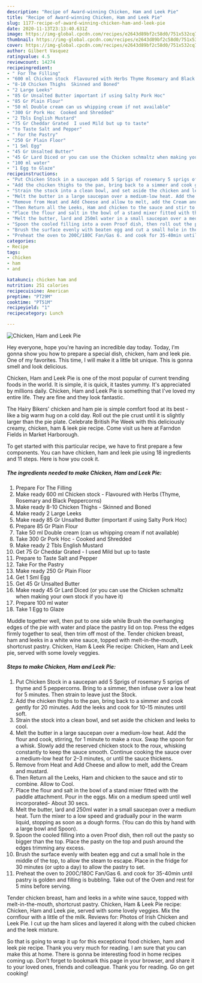 ```yaml
---
description: "Recipe of Award-winning Chicken, Ham and Leek Pie"
title: "Recipe of Award-winning Chicken, Ham and Leek Pie"
slug: 1177-recipe-of-award-winning-chicken-ham-and-leek-pie
date: 2020-11-13T23:13:40.631Z
image: https://img-global.cpcdn.com/recipes/e2643d89bf2c58d0/751x532cq70/chicken-ham-and-leek-pie-recipe-main-photo.jpg
thumbnail: https://img-global.cpcdn.com/recipes/e2643d89bf2c58d0/751x532cq70/chicken-ham-and-leek-pie-recipe-main-photo.jpg
cover: https://img-global.cpcdn.com/recipes/e2643d89bf2c58d0/751x532cq70/chicken-ham-and-leek-pie-recipe-main-photo.jpg
author: Gilbert Vasquez
ratingvalue: 4.5
reviewcount: 14274
recipeingredient:
- " For The Filling"
- "600 ml Chicken stock  Flavoured with Herbs Thyme Rosemary and Black Peppercorns"
- "8-10 Chicken Thighs  Skinned and Boned"
- "2 Large Leeks"
- "85 Gr Unsalted Butter important if using Salty Pork Hoc"
- "85 Gr Plain Flour"
- "50 ml Double cream can us whipping cream if not available"
- "300 Gr Pork Hoc  Cooked and Shredded"
- "2 Tbls English Mustard"
- "75 Gr Cheddar Grated  I used Mild but up to taste"
- "to Taste Salt and Pepper"
- " For the Pastry"
- "250 Gr Plain Floor"
- "1 Sml Egg"
- "45 Gr Unsalted Butter"
- "45 Gr Lard Diced or you can use the Chicken schmaltz when making your own stock if you have it"
- "100 ml water"
- "1 Egg to Glaze"
recipeinstructions:
- "Put Chicken Stock in a saucepan add 5 Sprigs of rosemary 5 sprigs of thyme and 5 peppercorns. Bring to a simmer, then infuse over a low heat for 5 minutes. Then strain to leave just the Stock."
- "Add the chicken thighs to the pan, bring back to a simmer and cook gently for 20 minutes. Add the leeks and cook for 10-15 minutes until soft."
- "Strain the stock into a clean bowl, and set aside the chicken and leeks to cool."
- "Melt the butter in a large saucepan over a medium-low heat. Add the flour and cook, stirring, for 1 minute to make a roux. Swap the spoon for a whisk. Slowly add the reserved chicken stock to the roux, whisking constantly to keep the sauce smooth. Continue cooking the sauce over a medium-low heat for 2–3 minutes, or until the sauce thickens."
- "Remove from Heat and Add Cheese and allow to melt, add the Cream and mustard."
- "Then Return all the Leeks, Ham and chicken to the sauce and stir to combine. Allow to Cool."
- "Place the flour and salt in the bowl of a stand mixer fitted with the paddle attachment. Pour in the eggs. Mix on a medium speed until well incorporated- About 30 secs."
- "Melt the butter, lard and 250ml water in a small saucepan over a medium heat. Turn the mixer to a low speed and gradually pour in the warm liquid, stopping as soon as a dough forms. (You can do this by hand with a large bowl and Spoon)."
- "Spoon the cooled filling into a oven Proof dish, then roll out the pasty so bigger than the top. Place the pasty on the top and push around the edges trimming any excess."
- "Brush the surface evenly with beaten egg and cut a small hole in the middle of the top, to allow the steam to escape. Place in the fridge for 30 minutes (or upto a day) to allow the pastry to set."
- "Preheat the oven to 200C/180C Fan/Gas 6. and cook for 35-40min until pastry is golden and filling is bubbling. Take out of the Oven and rest for 5 mins before serving."
categories:
- Recipe
tags:
- chicken
- ham
- and

katakunci: chicken ham and 
nutrition: 251 calories
recipecuisine: American
preptime: "PT29M"
cooktime: "PT51M"
recipeyield: "1"
recipecategory: Lunch

---
```



![Chicken, Ham and Leek Pie](https://img-global.cpcdn.com/recipes/e2643d89bf2c58d0/751x532cq70/chicken-ham-and-leek-pie-recipe-main-photo.jpg)

Hey everyone, hope you're having an incredible day today. Today, I'm gonna show you how to prepare a special dish, chicken, ham and leek pie. One of my favorites. This time, I will make it a little bit unique. This is gonna smell and look delicious.

Chicken, Ham and Leek Pie is one of the most popular of current trending foods in the world. It is simple, it is quick, it tastes yummy. It's appreciated by millions daily. Chicken, Ham and Leek Pie is something that I've loved my entire life. They are fine and they look fantastic.

The Hairy Bikers&#39; chicken and ham pie is simple comfort food at its best - like a big warm hug on a cold day. Roll out the pie crust until it is slightly larger than the pie plate. Celebrate British Pie Week with this deliciously creamy, chicken, ham &amp; leek pie recipe. Come visit us here at Farndon Fields in Market Harborough.


To get started with this particular recipe, we have to first prepare a few components. You can have chicken, ham and leek pie using 18 ingredients and 11 steps. Here is how you cook it.

<!--inarticleads1-->

##### The ingredients needed to make Chicken, Ham and Leek Pie:

1. Prepare  For The Filling
1. Make ready 600 ml Chicken stock - Flavoured with Herbs (Thyme, Rosemary and Black Peppercorns)
1. Make ready 8-10 Chicken Thighs - Skinned and Boned
1. Make ready 2 Large Leeks
1. Make ready 85 Gr Unsalted Butter (important if using Salty Pork Hoc)
1. Prepare 85 Gr Plain Flour
1. Take 50 ml Double cream (can us whipping cream if not available)
1. Take 300 Gr Pork Hoc - Cooked and Shredded
1. Make ready 2 Tbls English Mustard
1. Get 75 Gr Cheddar Grated - I used Mild but up to taste
1. Prepare to Taste Salt and Pepper
1. Take  For the Pastry
1. Make ready 250 Gr Plain Floor
1. Get 1 Sml Egg
1. Get 45 Gr Unsalted Butter
1. Make ready 45 Gr Lard Diced (or you can use the Chicken schmaltz when making your own stock if you have it)
1. Prepare 100 ml water
1. Take 1 Egg to Glaze


Muddle together well, then put to one side while Brush the overhanging edges of the pie with water and place the pastry lid on top. Press the edges firmly together to seal, then trim off most of the. Tender chicken breast, ham and leeks in a white wine sauce, topped with melt-in-the-mouth, shortcrust pastry. Chicken, Ham &amp; Leek Pie recipe: Chicken, Ham and Leek pie, served with some lovely veggies. 

<!--inarticleads2-->

##### Steps to make Chicken, Ham and Leek Pie:

1. Put Chicken Stock in a saucepan add 5 Sprigs of rosemary 5 sprigs of thyme and 5 peppercorns. Bring to a simmer, then infuse over a low heat for 5 minutes. Then strain to leave just the Stock.
1. Add the chicken thighs to the pan, bring back to a simmer and cook gently for 20 minutes. Add the leeks and cook for 10-15 minutes until soft.
1. Strain the stock into a clean bowl, and set aside the chicken and leeks to cool.
1. Melt the butter in a large saucepan over a medium-low heat. Add the flour and cook, stirring, for 1 minute to make a roux. Swap the spoon for a whisk. Slowly add the reserved chicken stock to the roux, whisking constantly to keep the sauce smooth. Continue cooking the sauce over a medium-low heat for 2–3 minutes, or until the sauce thickens.
1. Remove from Heat and Add Cheese and allow to melt, add the Cream and mustard.
1. Then Return all the Leeks, Ham and chicken to the sauce and stir to combine. Allow to Cool.
1. Place the flour and salt in the bowl of a stand mixer fitted with the paddle attachment. Pour in the eggs. Mix on a medium speed until well incorporated- About 30 secs.
1. Melt the butter, lard and 250ml water in a small saucepan over a medium heat. Turn the mixer to a low speed and gradually pour in the warm liquid, stopping as soon as a dough forms. (You can do this by hand with a large bowl and Spoon).
1. Spoon the cooled filling into a oven Proof dish, then roll out the pasty so bigger than the top. Place the pasty on the top and push around the edges trimming any excess.
1. Brush the surface evenly with beaten egg and cut a small hole in the middle of the top, to allow the steam to escape. Place in the fridge for 30 minutes (or upto a day) to allow the pastry to set.
1. Preheat the oven to 200C/180C Fan/Gas 6. and cook for 35-40min until pastry is golden and filling is bubbling. Take out of the Oven and rest for 5 mins before serving.


Tender chicken breast, ham and leeks in a white wine sauce, topped with melt-in-the-mouth, shortcrust pastry. Chicken, Ham &amp; Leek Pie recipe: Chicken, Ham and Leek pie, served with some lovely veggies. Mix the cornflour with a little of the milk. Reviews for: Photos of Irish Chicken and Leek Pie. I cut up the ham slices and layered it along with the cubed chicken and the leek mixture. 

So that is going to wrap it up for this exceptional food chicken, ham and leek pie recipe. Thank you very much for reading. I am sure that you can make this at home. There is gonna be interesting food in home recipes coming up. Don't forget to bookmark this page in your browser, and share it to your loved ones, friends and colleague. Thank you for reading. Go on get cooking!
